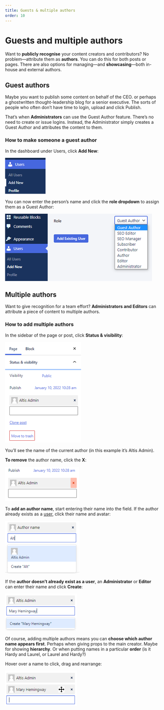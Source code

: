 ```yaml
---
title: Guests & multiple authors
order: 10
---
```


# Guests and multiple authors

Want to **publicly recognise** your content creators and contributors? No problem—attribute them as **authors**. You can do this for both posts or pages. There are also options for managing—and **showcasing**—both in-house and external authors.

## Guest authors

Maybe you want to publish some content on behalf of the CEO. or perhaps a ghostwritten thought-leadership blog for a senior executive. The sorts of people who often don’t have time to login, upload and click Publish. 

That’s when **Administrators** can use the Guest Author feature. There’s no need to create or issue logins. Instead, the Administrator simply creates a Guest Author and attributes the content to them.

### How to make someone a guest author

In the dashboard under Users, click **Add New**:

![](../assets/guest-and-multiple-authors-image4.png)

You can now enter the person’s name and click the **role dropdown** to assign them as a Guest Author:

![](../assets/guest-and-multiple-authors-image6.png)

## Multiple authors

Want to give recognition for a team effort? **Administrators and Editors** can attribute a piece of content to multiple authors. 

### How to add multiple authors

In the sidebar of the page or post, click **Status & visibility**:

![](../assets/guest-and-multiple-authors-image1.png)

You’ll see the name of the current author (in this example it’s Altis Admin). 

**To remove** the author name, click the **X**:

![](../assets/guest-and-multiple-authors-image7.png)

To **add an author name**, start entering their name into the field. If the author already exists as a [user](user-management.md), click their name and avatar:

![](../assets/guest-and-multiple-authors-image5.png)

If the **author doesn’t already exist as a user**, an **Administrator** or **Editor** can enter their name and click **Create**:

![](../assets/guest-and-multiple-authors-image2.png)

Of course, adding multiple authors means you can **choose which author name appears first**. Perhaps when giving props to the main creator. Maybe for showing **hierarchy**. Or when putting names in a particular **order** (is it Hardy and Laurel, or Laurel and Hardy?) 

Hover over a name to click, drag and rearrange:

![](../assets/guest-and-multiple-authors-image3.png)

